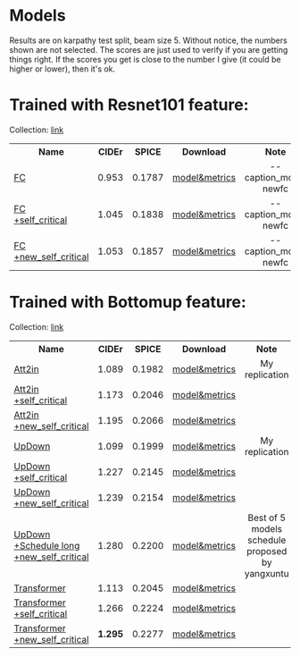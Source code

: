 # Models

Results are on karpathy test split, beam size 5. Without notice, the numbers shown are not selected. The scores are just used to verify if you are getting things right. If the scores you get is close to the number I give (it could be higher or lower), then it's ok.

# Trained with Resnet101 feature:

Collection: [link](https://drive.google.com/open?id=0B7fNdx_jAqhtcXp0aFlWSnJmb0k)

<table><tbody>
<!-- START TABLE -->
<!-- TABLE HEADER -->
<th valign="bottom">Name</th>
<th valign="bottom">CIDEr</th>
<th valign="bottom">SPICE</th>
<th valign="bottom">Download</th>
<th valign="bottom">Note</th>
<!-- TABLE BODY -->
 <tr><td align="left"><a href="configs/fc.yml">FC</a></td>
<td align="center">0.953</td>
<td align="center">0.1787</td>
<td align="center"><a href="https://drive.google.com/open?id=1AG8Tulna7gan6OgmYul0QhxONDBGcdun">model&metrics</a></td>
<td align="center">--caption_model newfc</td>
</tr>
 <tr><td align="left"><a href="configs/fc_rl.yml">FC<br>+self_critical</a></td>
<td align="center">1.045</td>
<td align="center">0.1838</td>
<td align="center"><a href="https://drive.google.com/open?id=1MA-9ByDNPXis2jKG0K0Z-cF_yZz7znBc">model&metrics</a></td>
<td align="center">--caption_model newfc</td>
</tr>
 <tr><td align="left"><a href="configs/fc_nsc.yml">FC<br>+new_self_critical</a></td>
<td align="center">1.053</td>
<td align="center">0.1857</td>
<td align="center"><a href="https://drive.google.com/open?id=1OsB_jLDorJnzKz6xsOfk1n493P3hwOP0">model&metrics</a></td>
<td align="center">--caption_model newfc</td>
</tr>
</tbody></table>

# Trained with Bottomup feature:

Collection: [link](https://drive.google.com/open?id=1-RNak8qLUR5LqfItY6OenbRl8sdwODng)

<table><tbody>
<!-- START TABLE -->
<!-- TABLE HEADER -->
<th valign="bottom">Name</th>
<th valign="bottom">CIDEr</th>
<th valign="bottom">SPICE</th>
<th valign="bottom">Download</th>
<th valign="bottom">Note</th>
<!-- TABLE BODY -->
 <tr><td align="left"><a href="configs/a2i2.yml">Att2in</a></td>
<td align="center">1.089</td>
<td align="center">0.1982</td>
<td align="center"><a href="https://drive.google.com/open?id=1jO9bSocC93n1vBZmZVaASWc_jJ1VKZUq">model&metrics</a></td>
<td align="center">My replication</td>
</tr>
 <tr><td align="left"><a href="configs/a2i2_sc.yml">Att2in<br>+self_critical</a></td>
<td align="center">1.173</td>
<td align="center">0.2046</td>
<td align="center"><a href="https://drive.google.com/open?id=1aI7hYUmgRLksI1wvN9-895GMHz4yStHz">model&metrics</a></td>
<td align="center"></td>
</tr>
 <tr><td align="left"><a href="configs/a2i2_nsc.yml">Att2in<br>+new_self_critical</a></td>
<td align="center">1.195</td>
<td align="center">0.2066</td>
<td align="center"><a href="https://drive.google.com/open?id=1BkxLPL4SuQ_qFa-4fN96u23iTFWw-iXX">model&metrics</a></td>
<td align="center"></td>
</tr>
 <tr><td align="left"><a href="configs/updown.yml">UpDown</a></td>
<td align="center">1.099</td>
<td align="center">0.1999</td>
<td align="center"><a href="https://drive.google.com/open?id=14w8YXrjxSAi5D4Adx8jgfg4geQ8XS8wH">model&metrics</a></td>
<td align="center">My replication</td>
</tr>
 <tr><td align="left"><a href="configs/updown_sc.yml">UpDown<br>+self_critical</a></td>
<td align="center">1.227</td>
<td align="center">0.2145</td>
<td align="center"><a href="https://drive.google.com/open?id=1QdCigVWdDKTbUe3_HQFEGkAsv9XIkKkE">model&metrics</a></td>
<td align="center"></td>
</tr>
 <tr><td align="left"><a href="configs/updown_nsc.yml">UpDown<br>+new_self_critical</a></td>
<td align="center">1.239</td>
<td align="center">0.2154</td>
<td align="center"><a href="https://drive.google.com/open?id=1cgoywxAdzHtIF2C6zNnIA7G2wjol_ybf">model&metrics</a></td>
<td align="center"></td>
</tr>
 <tr><td align="left"><a href="configs/td_long_nsc.yml">UpDown<br>+Schedule long<br>+new_self_critical</a></td>
<td align="center">1.280</td>
<td align="center">0.2200</td>
<td align="center"><a href="https://drive.google.com/open?id=1bCDmf4JCM79f5Lqp6MAn1ap4b3NJ5Gis">model&metrics</a></td>
<td align="center">Best of 5 models<br>schedule proposed by yangxuntu</td>
</tr>
 <tr><td align="left"><a href="configs/transformer.yml">Transformer</a></td>
<td align="center">1.113</td>
<td align="center">0.2045</td>
<td align="center"><a href="https://drive.google.com/open?id=10Q5GJ2jZFCexD71rY9gg886Aasuaup8O">model&metrics</a></td>
<td align="center"></td>
</tr>
 <tr><td align="left"><a href="configs/transformer_sc.yml">Transformer<br>+self_critical</a></td>
<td align="center">1.266</td>
<td align="center">0.2224</td>
<td align="center"><a href="https://drive.google.com/open?id=12iKJJSIGrzFth_dJXqcXy-_IjAU0I3DC">model&metrics</a></td>
<td align="center"></td>
</tr>
 <tr><td align="left"><a href="configs/transformer_nsc.yml">Transformer<br>+new_self_critical</a></td>
<td align="center"><b>1.295</b></td>
<td align="center">0.2277</td>
<td align="center"><a href="https://drive.google.com/open?id=1sJDqetTVOnei6Prgvl_4vkvrYlKlc-ka">model&metrics</a></td>
<td align="center"></td>
</tr>
</tbody></table>
